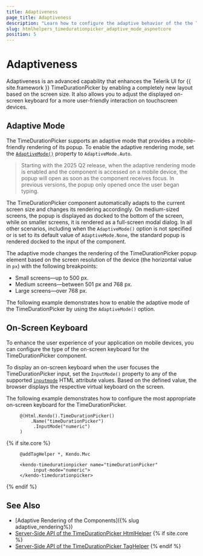 ```yaml
---
title: Adaptiveness
page_title: Adaptiveness
description: "Learn how to configure the adaptive behavior of the the Telerik UI TimeDurationPicker component for {{ site.framework }}."
slug: htmlhelpers_timedurationpicker_adaptive_mode_aspnetcore
position: 5
---
```


# Adaptiveness

Adaptiveness is an advanced capability that enhances the Telerik UI for {{ site.framework }} TimeDurationPicker by enabling a completely new layout based on the screen size. It also allows you to adjust the displayed on-screen keyboard for a more user-friendly interaction on touchscreen devices.

## Adaptive Mode

The TimeDurationPicker supports an adaptive mode that provides a mobile-friendly rendering of its popup. To enable the adaptive rendering mode, set the [`AdaptiveMode()`](/api/kendo.mvc.ui.fluent/timedurationpickerbuilder#adaptivemodekendomvcuiadaptivemode) property to `AdaptiveMode.Auto`.

> Starting with the 2025 Q2 release, when the adaptive rendering mode is enabled and the component is accessed on a mobile device, the popup will open as soon as the component receives focus. In previous versions, the popup only opened once the user began typing.

The TimeDurationPicker component automatically adapts to the current screen size and changes its rendering accordingly. On medium-sized screens, the popup is displayed as docked to the bottom of the screen, while on smaller screens, it is rendered as a full-screen modal dialog. In all other scenarios, including when the `AdaptiveMode()` option is not specified or is set to its default value of `AdaptiveMode.None`, the standard popup is rendered docked to the input of the component.

The adaptive mode changes the rendering of the TimeDurationPicker popup element based on the screen resolution of the device (the horizontal value in `px`) with the following breakpoints:

* Small screens&mdash;up to 500 px.
* Medium screens&mdash;between 501 px and 768 px.
* Large screens&mdash;over 768 px.

The following example demonstrates how to enable the adaptive mode of the TimeDurationPicker by using the `AdaptiveMode()` option.

<demo metaUrl="timedurationpicker/adaptive_mode/" height="600"></demo>

## On-Screen Keyboard

To enhance the user experience of your application on mobile devices, you can configure the type of the on-screen keyboard for the TimeDurationPicker component.

To display an on-screen keyboard when the user focuses the TimeDurationPicker input, set the `InputMode()` property to any of the supported <a href="https://developer.mozilla.org/en-US/docs/Web/HTML/Global_attributes/inputmode#values" target="_blank">`inputmode`</a> HTML attribute values. Based on the defined value, the browser displays the respective virtual keyboard on the screen.

The following example demonstrates how to configure the most appropriate on-screen keyboard for the TimeDurationPicker.

```HtmlHelper
     @(Html.Kendo().TimeDurationPicker()
	     .Name("timeDurationPicker")
          .InputMode("numeric")
     )
```
{% if site.core %}
```TagHelper
     @addTagHelper *, Kendo.Mvc

     <kendo-timedurationpicker name="timeDurationPicker" 
          input-mode="numeric">
     </kendo-timedurationpicker>
```
{% endif %}

## See Also

* [Adaptive Rendering of the Components]({% slug adaptive_rendering%})
* [Server-Side API of the TimeDurationPicker HtmlHelper](/api/timedurationpicker)
{% if site.core %}
* [Server-Side API of the TimeDurationPicker TagHelper](/api/taghelpers/timedurationpicker)
{% endif %}
